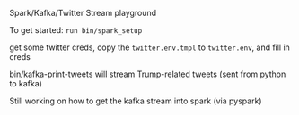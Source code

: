 Spark/Kafka/Twitter Stream playground

To get started:
`run bin/spark_setup`

get some twitter creds, copy the `twitter.env.tmpl` to `twitter.env`, and fill in creds

bin/kafka-print-tweets will stream Trump-related tweets (sent from python to kafka)

Still working on how to get the kafka stream into spark (via pyspark)


